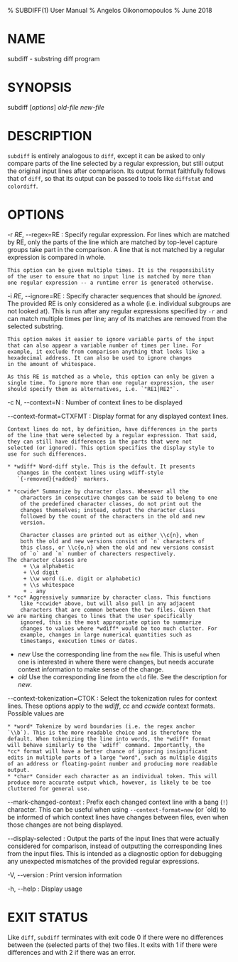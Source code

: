 % SUBDIFF(1) User Manual
% Angelos Oikonomopoulos
% June 2018

# NAME

subdiff - substring diff program

# SYNOPSIS

subdiff [*options*] *old-file* *new-file*

# DESCRIPTION

`subdiff` is entirely analogous to `diff`, except it can be asked to only
compare parts of the line selected by a regular expression, but still
output the original input lines after comparison. Its output format
faithfully follows that of `diff`, so that its output can be passed to
tools like `diffstat` and `colordiff`.

# OPTIONS

-r *RE*, \--regex=RE
:   Specify regular expression. For lines which are matched by RE,
    only the parts of the line which are matched by top-level capture
    groups take part in the comparison. A line that is not matched by
    a regular expression is compared in whole.

    This option can be given multiple times. It is the responsibility
    of the user to ensure that no input line is matched by more than
    one regular expression -- a runtime error is generated otherwise.

-i *RE*, \--ignore=RE
:   Specify character sequences that should be *ignored*. The provided
    RE is only considered as a whole (i.e. individual subgroups are
    not looked at). This is run after any regular expressions
    specified by `-r` and can match multiple times per line; any of
    its matches are removed from the selected substring.

    This option makes it easier to ignore variable parts of the input
    that can also appear a variable number of times per line. For
    example, it exclude from comparison anything that looks like a
    hexadecimal address. It can also be used to ignore changes
    in the amount of whitespace.

    As this RE is matched as a whole, this option can only be given a
    single time. To ignore more than one regular expression, the user
    should specify them as alternatives, i.e. `"RE1|RE2"`.

-c N, \--context=N
:   Number of context lines to be displayed

\--context-format=CTXFMT
:   Display format for any displayed context lines.

    Context lines do not, by definition, have differences in the parts
    of the line that were selected by a regular expression. That said,
    they can still have differences in the parts that were not
    selected (or ignored). This option specifies the display style to
    use for such differences.

    * *wdiff* Word-diff style. This is the default. It presents
       changes in the context lines using wdiff-style
       `{-removed}{+added}` markers.

    * *ccwide* Summarize by character class. Whenever all the
        characters in consecutive changes can be said to belong to one
        of the predefined character classes, do not print out the
        changes themselves; instead, output the character class
        followed by the count of the characters in the old and new
        version.

        Character classes are printed out as either \\c{n}, when
        both the old and new versions consist of `n` characters of
        this class, or \\c{o,n} when the old and new versions consist
        of `o` and `n` number of charecters respectively.
	The character classes are
	     + \\a alphabetic
	     + \\d digit
	     + \\w word (i.e. digit or alphabetic)
	     + \\s whitespace
	     + . any
    * *cc* Aggressively summarize by character class. This functions
        like *ccwide* above, but will also pull in any adjacent
        characters that are common between the two files. Given that
	we are marking changes to lines that the user specifically
        ignored, this is the most appropriate option to summarize
        changes to values where *wdiff* would be too much clutter. For
        example, changes in large numerical quantities such as
        timestamps, execution times or dates.
   * *new* Use the corresponding line from the `new` file. This is
        useful when one is interested in where there were changes, but
        needs accurate context information to make sense of the
        change.
   * *old* Use the corresponding line from the `old` file. See the
        description for *new*.

\--context-tokenization=CTOK
:   Select the tokenization rules for context lines.
    These options apply to the *wdiff*, *cc* and *ccwide* context
    formats. Possible values are

    * *word* Tokenize by word boundaries (i.e. the regex anchor
    `\\b`). This is the more readable choice and is therefore the
    default. When tokenizing the line into words, the *wdiff* format
    will behave similarly to the `wdiff` command. Importantly, the
    *cc* format will have a better chance of ignoring insignificant
    edits in multiple parts of a large "word", such as multiple digits
    of an address or floating-point number and producing more readable
    output.
    * *char* Consider each character as an individual token. This will
    produce more accurate output which, however, is likely to be too
    cluttered for general use.

\--mark-changed-context
:   Prefix each changed context line with a bang (`!`) character. This
    can be useful when using `--context-format=new` (or `old) to be
    informed of which context lines have changes between files, even
    when those changes are not being displayed.

\--display-selected
:   Output the parts of the input lines that were actually considered
    for comparison, instead of outputting the corresponding lines from
    the input files. This is intended as a diagnostic option for
    debugging any unexpected mismatches of the provided regular
    expressions.

-V, \--version
:   Print version information

-h, \--help
:   Display usage

# EXIT STATUS

Like `diff`, `subdiff` terminates with exit code 0 if there were no
differences between the (selected parts of the) two files. It exits
with 1 if there were differences and with 2 if there was an error.
